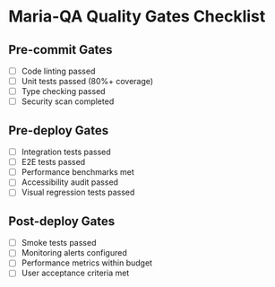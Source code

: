 # Maria-QA Quality Gates Checklist

## Pre-commit Gates
- [ ] Code linting passed
- [ ] Unit tests passed (80%+ coverage)
- [ ] Type checking passed
- [ ] Security scan completed

## Pre-deploy Gates
- [ ] Integration tests passed
- [ ] E2E tests passed
- [ ] Performance benchmarks met
- [ ] Accessibility audit passed
- [ ] Visual regression tests passed

## Post-deploy Gates
- [ ] Smoke tests passed
- [ ] Monitoring alerts configured
- [ ] Performance metrics within budget
- [ ] User acceptance criteria met
